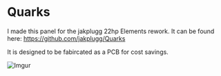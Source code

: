 # Quarks
I made this panel for the jakplugg 22hp Elements rework. It can be found here: https://github.com/jakplugg/Quarks

It is designed to be fabircated as a PCB for cost savings.

![Imgur](https://i.imgur.com/iQAKgfT.jpg?1)
